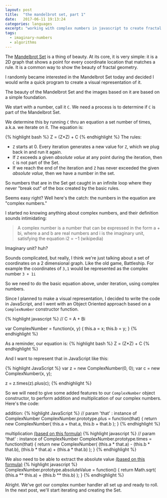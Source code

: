 ```yaml
---
layout: post
title:  "the mandelbrot set, part 1"
date:   2017-06-11 19:13:24
categories: languages
excerpt: "working with complex numbers in javascript to create fractal geometry"
tags:
  - imaginary-numbers
  - algorithms
---
```


The [Mandelbrot Set](https://en.wikipedia.org/wiki/Mandelbrot_set) is a thing of beauty.  At its core, it is very simple: it is a 2D graph that shows a point for every coordinate location that matches a rule.  It is a common way to show the beauty of fractal geometry.

I randomly became interested in the Mandelbrot Set today and decided I would write a quick program to create a visual representation of it.

The beauty of the Mandelbrot Set and the images based on it are based on a simple foundation.  

We start with a number, call it `C`.  We need a process is to determine if `C` is part of the Mandelbrot Set.

We determine this by running `C` thru an equation a set number of times, a.k.a. we iterate on it.  The equation is:

{% highlight bash %}
Z = (Z*Z) + C
{% endhighlight %}
The rules:
* `Z` starts at 0.  Every iteration generates a new value for `Z`, which we plug back in and run it again.  
* If `Z` exceeds a given *absolute value* at any point during the iteration, then `C` is not part of the Set.
* If we reach the end of the iteration and `Z` has never exceeded the given *absolute value*, then we have a number in the set.

So numbers that are in the Set get caught in an infinite loop where they never "break out" of the box created by the basic rules.

Seems easy right?  Well here's the catch: the numbers in the equation are "complex numbers."

I started no knowing anything about complex numbers, and their definition sounds intimidating:

> A complex number is a number that can be expressed in the form a + bi, where a and b are real numbers and i is the imaginary unit, satisfying the equation i2 = −1 (wikipedia)

Imaginary unit?  huh?

Sounds complicated, but really, I think we're just talking about a set of coordinates on a 2 dimensional graph.  Like the old game, Battleship.  For example the coordinates of `3,1` would be represented as the complex number `3 + 1i`

So we need to do the basic equation above, under iteration, using complex numbers.

Since I planned to make a visual representation, I decided to write the code in JavaScript, and I went with an Object Oriented approach based on a `ComplexNumber` constructor function.

{% highlight javascript %}
// C = A + Bi

var ComplexNumber = function(x, y) {
    this.a = x;
    this.b = y;
}
{% endhighlight %}

As a reminder, our equation is:
{% highlight bash %}
Z = (Z*Z) + C
{% endhighlight %}

And I want to represent that in JavaScript like this:

{% highlight JavaScript %}
var z = new ComplexNumber(0, 0);
var c = new ComplexNumber(x, y);

z = z.times(z).plus(c);
{% endhighlight %}

So we will need to give some added features to our `ComplexNumber` object constructor, to perform addition and multiplication of our complex numbers.   Here's the code:

addition:
{% highlight JavaScript %}
// param 'that' : instance of ComplexNumber
ComplexNumber.prototype.plus = function(that) {
    return new ComplexNumber(
        this.a + that.a,
        this.b + that.b
    );
}
{% endhighlight %}

multiplication [(based on this formula)](https://en.wikipedia.org/wiki/Complex_number#Multiplication_and_division)
{% highlight javascript %}
// param 'that' : instance of ComplexNumber
ComplexNumber.prototype.times = function(that) {
    return new ComplexNumber(
        (this.a * that.a) - (this.b * that.b),
        (this.b * that.a) + (this.a * that.b)
    );
}
{% endhighlight %}

We also need to be able to extract the absolute value [(based on this formula)](https://en.wikipedia.org/wiki/Complex_number#Absolute_value_and_argument)
{% highlight javascript %}
ComplexNumber.prototype.absoluteValue = function() {
    return Math.sqrt(
        (this.a ** this.a) + (this.b ** this.b)
    );
}
{% endhighlight %}

Alright.  We've got our complex number handler all set up and ready to roll.  In the next post, we'll start iterating and creating the Set.
